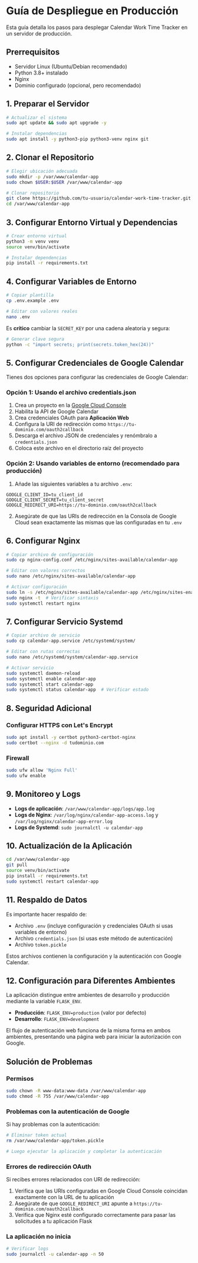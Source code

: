 # Guía de Despliegue en Producción

Esta guía detalla los pasos para desplegar Calendar Work Time Tracker en un servidor de producción.

## Prerrequisitos

- Servidor Linux (Ubuntu/Debian recomendado)
- Python 3.8+ instalado
- Nginx
- Dominio configurado (opcional, pero recomendado)

## 1. Preparar el Servidor

```bash
# Actualizar el sistema
sudo apt update && sudo apt upgrade -y

# Instalar dependencias
sudo apt install -y python3-pip python3-venv nginx git
```

## 2. Clonar el Repositorio

```bash
# Elegir ubicación adecuada
sudo mkdir -p /var/www/calendar-app
sudo chown $USER:$USER /var/www/calendar-app

# Clonar repositorio
git clone https://github.com/tu-usuario/calendar-work-time-tracker.git /var/www/calendar-app
cd /var/www/calendar-app
```

## 3. Configurar Entorno Virtual y Dependencias

```bash
# Crear entorno virtual
python3 -m venv venv
source venv/bin/activate

# Instalar dependencias
pip install -r requirements.txt
```

## 4. Configurar Variables de Entorno

```bash
# Copiar plantilla
cp .env.example .env

# Editar con valores reales
nano .env
```

Es **crítico** cambiar la `SECRET_KEY` por una cadena aleatoria y segura:

```bash
# Generar clave segura
python -c "import secrets; print(secrets.token_hex(24))"
```

## 5. Configurar Credenciales de Google Calendar

Tienes dos opciones para configurar las credenciales de Google Calendar:

### Opción 1: Usando el archivo credentials.json

1. Crea un proyecto en la [Google Cloud Console](https://console.cloud.google.com/)
2. Habilita la API de Google Calendar
3. Crea credenciales OAuth para **Aplicación Web**
4. Configura la URI de redirección como `https://tu-dominio.com/oauth2callback`
5. Descarga el archivo JSON de credenciales y renómbralo a `credentials.json`
6. Coloca este archivo en el directorio raíz del proyecto

### Opción 2: Usando variables de entorno (recomendado para producción)

1. Añade las siguientes variables a tu archivo `.env`:
```
GOOGLE_CLIENT_ID=tu_client_id
GOOGLE_CLIENT_SECRET=tu_client_secret
GOOGLE_REDIRECT_URI=https://tu-dominio.com/oauth2callback
```
2. Asegúrate de que las URIs de redirección en la Consola de Google Cloud sean exactamente las mismas que las configuradas en tu `.env`

## 6. Configurar Nginx

```bash
# Copiar archivo de configuración
sudo cp nginx-config.conf /etc/nginx/sites-available/calendar-app

# Editar con valores correctos
sudo nano /etc/nginx/sites-available/calendar-app

# Activar configuración
sudo ln -s /etc/nginx/sites-available/calendar-app /etc/nginx/sites-enabled/
sudo nginx -t  # Verificar sintaxis
sudo systemctl restart nginx
```

## 7. Configurar Servicio Systemd

```bash
# Copiar archivo de servicio
sudo cp calendar-app.service /etc/systemd/system/

# Editar con rutas correctas
sudo nano /etc/systemd/system/calendar-app.service

# Activar servicio
sudo systemctl daemon-reload
sudo systemctl enable calendar-app
sudo systemctl start calendar-app
sudo systemctl status calendar-app  # Verificar estado
```

## 8. Seguridad Adicional

### Configurar HTTPS con Let's Encrypt

```bash
sudo apt install -y certbot python3-certbot-nginx
sudo certbot --nginx -d tudominio.com
```

### Firewall

```bash
sudo ufw allow 'Nginx Full'
sudo ufw enable
```

## 9. Monitoreo y Logs

- **Logs de aplicación**: `/var/www/calendar-app/logs/app.log`
- **Logs de Nginx**: `/var/log/nginx/calendar-app-access.log` y `/var/log/nginx/calendar-app-error.log`
- **Logs de Systemd**: `sudo journalctl -u calendar-app`

## 10. Actualización de la Aplicación

```bash
cd /var/www/calendar-app
git pull
source venv/bin/activate
pip install -r requirements.txt
sudo systemctl restart calendar-app
```

## 11. Respaldo de Datos

Es importante hacer respaldo de:
- Archivo `.env` (incluye configuración y credenciales OAuth si usas variables de entorno)
- Archivo `credentials.json` (si usas este método de autenticación)
- Archivo `token.pickle`

Estos archivos contienen la configuración y la autenticación con Google Calendar.

## 12. Configuración para Diferentes Ambientes

La aplicación distingue entre ambientes de desarrollo y producción mediante la variable `FLASK_ENV`.

- **Producción**: `FLASK_ENV=production` (valor por defecto)
- **Desarrollo**: `FLASK_ENV=development` 

El flujo de autenticación web funciona de la misma forma en ambos ambientes, presentando una página web para iniciar la autorización con Google.

## Solución de Problemas

### Permisos
```bash
sudo chown -R www-data:www-data /var/www/calendar-app
sudo chmod -R 755 /var/www/calendar-app
```

### Problemas con la autenticación de Google
Si hay problemas con la autenticación:
```bash
# Eliminar token actual
rm /var/www/calendar-app/token.pickle

# Luego ejecutar la aplicación y completar la autenticación
```

### Errores de redirección OAuth
Si recibes errores relacionados con URI de redirección:
1. Verifica que las URIs configuradas en Google Cloud Console coincidan exactamente con la URL de tu aplicación
2. Asegúrate de que `GOOGLE_REDIRECT_URI` apunte a `https://tu-dominio.com/oauth2callback`
3. Verifica que Nginx esté configurado correctamente para pasar las solicitudes a tu aplicación Flask

### La aplicación no inicia
```bash
# Verificar logs
sudo journalctl -u calendar-app -n 50
``` 